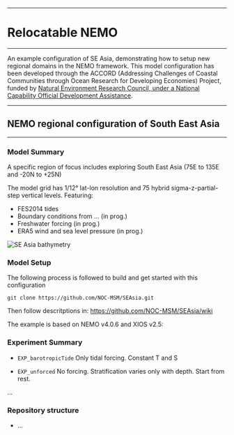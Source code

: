 ******************
# Relocatable NEMO
******************

An example configuration of SE Asia, demonstrating how to setup new regional domains in the NEMO framework.
This model configuration has been developed through the ACCORD (Addressing Challenges of Coastal Communities through Ocean Research for Developing Economies) Project, funded by [Natural Environment Research Council, under a National Capability Official Development Assistance](http://gotw.nerc.ac.uk/list_full.asp?pcode=NE%2FR000123%2F1).

*************************************************
## NEMO regional configuration of South East Asia
*************************************************

### Model Summary

A specific region of focus includes exploring South East Asia (75E to 135E and -20N to +25N)

The model grid has 1/12&deg; lat-lon resolution and 75 hybrid sigma-z-partial-step vertical levels. Featuring:

* FES2014 tides
* Boundary conditions from ... (in prog.)
* Freshwater forcing (in prog.)
* ERA5 wind and sea level pressure (in prog.)

![SE Asia bathymetry](https://github.com/NOC-MSM/SEAsia/wiki/FIGURES/ACCORD_SEAsia_bathy.png)

### Model Setup


The following process is followed to build and get started with this configuration

``git clone https://github.com/NOC-MSM/SEAsia.git``

Then follow descritptions in: https://github.com/NOC-MSM/SEAsia/wiki

The example is based on NEMO v4.0.6 and XIOS v2.5:



### Experiment Summary

* ``EXP_barotropicTide``
Only tidal forcing. Constant T and S

* ``EXP_unforced``
No forcing. Stratification varies only with depth. Start from rest.


...

### Repository structure

* ...
